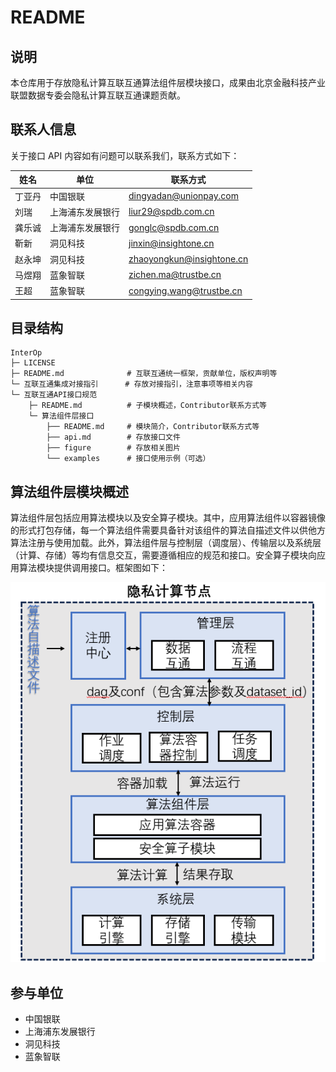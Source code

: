 # README

## 说明

本仓库用于存放隐私计算互联互通算法组件层模块接口，成果由北京金融科技产业联盟数据专委会隐私计算互联互通课题贡献。

## 联系人信息

关于接口 API 内容如有问题可以联系我们，联系方式如下：

| 姓名   | 单位             | 联系方式                                                  |
| ------ | ---------------- | --------------------------------------------------------- |
| 丁亚丹 | 中国银联         | dingyadan@unionpay.com       |
| 刘瑞   | 上海浦东发展银行 | liur29@spdb.com.cn               |
| 龚乐诚 | 上海浦东发展银行 | gonglc@spdb.com.cn            |
| 靳新   | 洞见科技         | jinxin@insightone.cn          |
| 赵永坤 | 洞见科技         | zhaoyongkun@insightone.cn|
| 马煜翔 | 蓝象智联         | zichen.ma@trustbe.cn          |
| 王超   | 蓝象智联         | congying.wang@trustbe.cn   |

## 目录结构

```
InterOp
├─ LICENSE
├─ README.md              # 互联互通统一框架，贡献单位，版权声明等                  
└─ 互联互通集成对接指引      # 存放对接指引，注意事项等相关内容
└─ 互联互通API接口规范
    ├─ README.md          # 子模块概述，Contributor联系方式等  
    └─ 算法组件层接口
        ├── README.md     # 模块简介，Contributor联系方式等                     
        ├── api.md        # 存放接口文件
        ├── figure        # 存放相关图片
        └── examples      # 接口使用示例（可选）
```

## 算法组件层模块概述

算法组件层包括应用算法模块以及安全算子模块。其中，应用算法组件以容器镜像的形式打包存储，每一个算法组件需要具备针对该组件的算法自描述文件以供他方算法注册与使用加载。此外，算法组件层与控制层（调度层）、传输层以及系统层（计算、存储）等均有信息交互，需要遵循相应的规范和接口。安全算子模块向应用算法模块提供调用接口。框架图如下：

<div align="center">
    <img src="./figure/算法组件层架构.png">
</div>

## 参与单位

- 中国银联
- 上海浦东发展银行
- 洞见科技
- 蓝象智联
